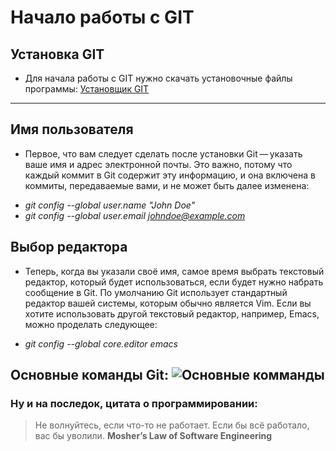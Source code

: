 # Начало работы  с GIT

## Установка GIT
- Для начала работы с GIT нужно скачать установочные файлы программы: [Установщик GIT](https://git-scm.com/downloads)

---
## Имя пользователя
- Первое, что вам следует сделать после установки Git — указать ваше имя и адрес электронной почты. Это важно, потому что каждый коммит в Git содержит эту информацию, и она включена в коммиты, передаваемые вами, и не может быть далее изменена:

* *git config --global user.name "John Doe"*
* *git config --global user.email johndoe@example.com*

## Выбор редактора
- Теперь, когда вы указали своё имя, самое время выбрать текстовый редактор, который будет использоваться, если будет нужно набрать сообщение в Git. По умолчанию Git использует стандартный редактор вашей системы, которым обычно является Vim. Если вы хотите использовать другой текстовый редактор, например, Emacs, можно проделать следующее:

* *git config --global core.editor emacs*

## Основные команды Git: ![Основные комманды](0001.jpg)

### Ну и на последок, цитата о программировании:

>Не волнуйтесь, если что-то не работает. Если бы всё работало, вас бы уволили.
>**Mosher’s Law of Software Engineering**


